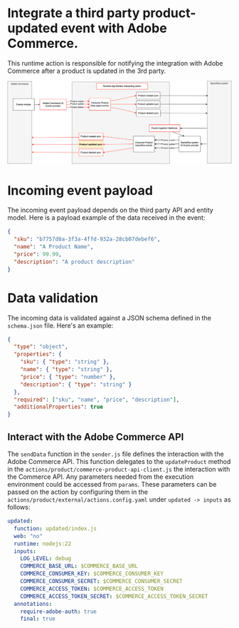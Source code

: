 # Integrate a third party product-updated event with Adobe Commerce.

This runtime action is responsible for notifying the integration with Adobe Commerce after a product is updated in the 3rd party.

![Alt text](ExternalProductUpdateSync.png "Title")

# Incoming event payload

The incoming event payload depends on the third party API and entity model.
Here is a payload example of the data received in the event:

```json
{
  "sku": "b7757d8a-3f3a-4ffd-932a-28cb07debef6",
  "name": "A Product Name",
  "price": 99.99,
  "description": "A product description"
}
```

# Data validation

The incoming data is validated against a JSON schema defined in the `schema.json` file.
Here's an example:

```json
{
  "type": "object",
  "properties": {
    "sku": { "type": "string" },
    "name": { "type": "string" },
    "price": { "type": "number" },
    "description": { "type": "string" }
  },
  "required": ["sku", "name", "price", "description"],
  "additionalProperties": true
}
```

## Interact with the Adobe Commerce API

The `sendData` function in the `sender.js` file defines the interaction with the Adobe Commerce API.
This function delegates to the `updateProduct` method in the `actions/product/commerce-product-api-client.js` the interaction with the Commerce API.
Any parameters needed from the execution environment could be accessed from `params`.
These parameters can be passed on the action by configuring them in the `actions/product/external/actions.config.yaml` under `updated -> inputs` as follows:

```yaml
updated:
  function: updated/index.js
  web: "no"
  runtime: nodejs:22
  inputs:
    LOG_LEVEL: debug
    COMMERCE_BASE_URL: $COMMERCE_BASE_URL
    COMMERCE_CONSUMER_KEY: $COMMERCE_CONSUMER_KEY
    COMMERCE_CONSUMER_SECRET: $COMMERCE_CONSUMER_SECRET
    COMMERCE_ACCESS_TOKEN: $COMMERCE_ACCESS_TOKEN
    COMMERCE_ACCESS_TOKEN_SECRET: $COMMERCE_ACCESS_TOKEN_SECRET
  annotations:
    require-adobe-auth: true
    final: true
```
